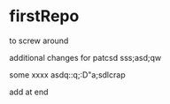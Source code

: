 # firstRepo
to screw around




additional changes for patcsd
sss;asd;qw


some xxxx    asdq::q;:D"a;sdlcrap





add at end